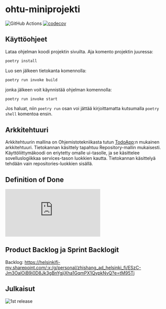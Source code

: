 # ohtu-miniprojekti
![GitHub Actions](https://github.com/Chester-CH/ohtu-miniprojekti/workflows/CI/badge.svg)
[![codecov](https://codecov.io/gh/Chester-CH/ohtu-miniprojekti/branch/main/graph/badge.svg?token=HB429BPBU1)](https://codecov.io/gh/Chester-CH/ohtu-miniprojekti)

## Käyttöohjeet

Lataa ohjelman koodi projektin sivuilta. Aja komento projektin juuressa:

``` bash
poetry install
``` 

Luo sen jälkeen tietokanta komennolla:
``` bash
poetry run invoke build
```
jonka jälkeen voit käynnistää ohjelman komennolla:

``` bash
poetry run invoke start
```

Jos haluat, niin `poetry run` osan voi jättää kirjoittamatta kutsumalla `poetry shell` komentoa ensin.

## Arkkitehtuuri

Arkkitehtuurin mallina on Ohjemistotekniikasta tutun [TodoApp](https://github.com/ohjelmistotekniikka-hy/python-todo-app):n mukainen arkkitehtuuri. Tietokannan käsittely tapahtuu Repository-mallin mukaisesti. Käyttöliittymäkoodi on eriytetty omalle ui-tasolle, ja se käsittelee sovelluslogiikkaa services-tason luokkien
kautta. Tietokannan käsittelyä tehdään vain repositories-luokkien sisällä.

## Definition of Done

![Definition of Done](https://github.com/Chester-CH/ohtu-miniprojekti/blob/main/dokumentaatio/definition_of_done.md)

## Product Backlog ja Sprint Backlogit

Backlog: https://helsinkifi-my.sharepoint.com/:x:/g/personal/zhishang_ad_helsinki_fi/ESzC-Jm3OalOiB9j0D8Jk3gBnYgjiXha1GqmPX1QvpkNvQ?e=tM95Tj

## Julkaisut
![1st release](https://github.com/Chester-CH/ohtu-miniprojekti/releases/tag/v1.0.0)
